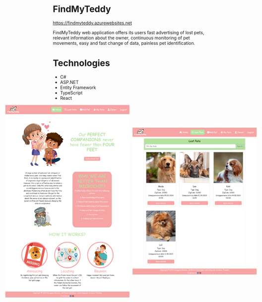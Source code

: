 # FindMyTeddy
<a href="https://findmyteddy.azurewebsites.net">https://findmyteddy.azurewebsites.net<a>
<p align="start">
  FindMyTeddy web application offers its users fast advertising of lost pets, relevant information about the owner, continuous monitoring of pet movements, easy and fast change of data, painless pet identification.
</p>


# Technologies
<ul>
  <li>C#</li>
  <li>ASP.NET</li>
  <li>Entity Framework</li>
  <li>TypeScript</li>
  <li>React</li>
</ul>

<div style="display: flex; justify-content: center; align-items: center; gap: 10px;">
   <img src="findmyteddy-home-2.png" alt="home" width="400"/>
<img src="findmyteddy-lostpets.png" alt="Druga slika" width="400"/>
</div>

